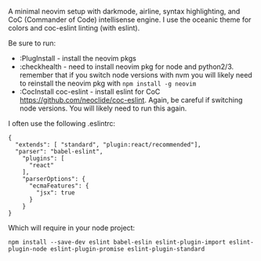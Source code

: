 A minimal neovim setup with darkmode, airline, syntax highlighting, and CoC (Commander of Code) intellisense engine. I use the oceanic theme for colors and coc-eslint linting (with eslint).

Be sure to run:

* :PlugInstall - install the neovim pkgs
* :checkhealth - need to install neovim pkg for node and python2/3. remember that if you switch node versions with nvm you will likely need to reinstall the neovim pkg with `npm install -g neovim`
* :CocInstall coc-eslint - install eslint for CoC https://github.com/neoclide/coc-eslint.  Again, be careful if switching node versions.  You will likely need to run this again.

I often use the following .eslintrc:

```
{
  "extends": [ "standard", "plugin:react/recommended"],
  "parser": "babel-eslint",
    "plugins": [
      "react"
    ],
    "parserOptions": {
      "ecmaFeatures": {
        "jsx": true
      }
    }
}
```

Which will require in your node project:

```
npm install --save-dev eslint babel-eslin eslint-plugin-import eslint-plugin-node eslint-plugin-promise eslint-plugin-standard
```
